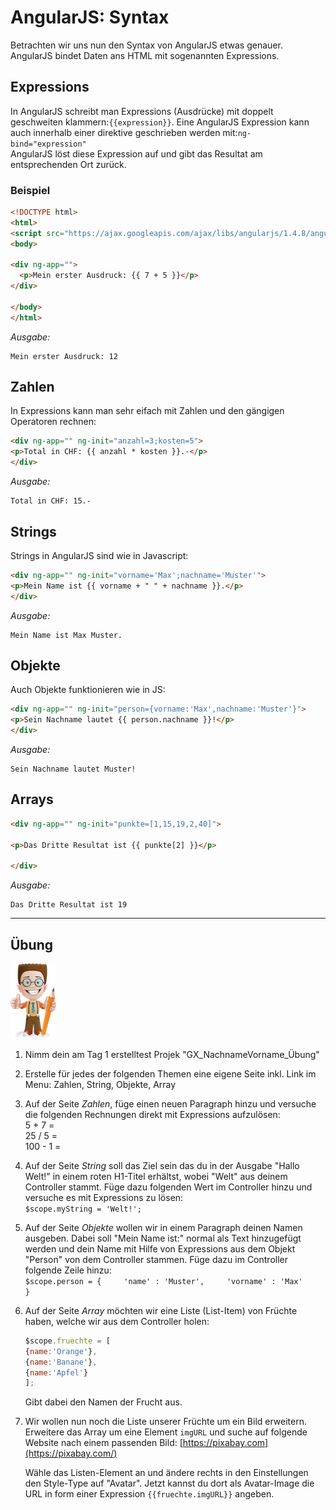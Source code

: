 # AngularJS: Syntax

Betrachten wir uns nun den Syntax von AngularJS etwas genauer. AngularJS bindet Daten ans HTML mit sogenannten Expressions.

## Expressions

In AngularJS schreibt man Expressions \(Ausdrücke\) mit doppelt geschweiten klammern:`{{expression}}`. Eine AngularJS Expression kann auch innerhalb einer direktive geschrieben werden mit:`ng-bind="expression"`  
AngularJS löst diese Expression auf und gibt das Resultat am entsprechenden Ort zurück.

### Beispiel

```html
<!DOCTYPE html>
<html>
<script src="https://ajax.googleapis.com/ajax/libs/angularjs/1.4.8/angular.min.js"></script>
<body>

<div ng-app="">
  <p>Mein erster Ausdruck: {{ 7 + 5 }}</p>
</div>

</body>
</html>
```

_Ausgabe:_

```
Mein erster Ausdruck: 12
```

## Zahlen

In Expressions kann man sehr eifach mit Zahlen und den gängigen Operatoren rechnen:

```html
<div ng-app="" ng-init="anzahl=3;kosten=5">
<p>Total in CHF: {{ anzahl * kosten }}.-</p>
</div>
```

_Ausgabe:_

```
Total in CHF: 15.-
```

## Strings

Strings in AngularJS sind wie in Javascript:

```html
<div ng-app="" ng-init="vorname='Max';nachname='Muster'">
<p>Mein Name ist {{ vorname + " " + nachname }}.</p>
</div>
```

_Ausgabe:_

```
Mein Name ist Max Muster.
```

## Objekte

Auch Objekte funktionieren wie in JS:

```html
<div ng-app="" ng-init="person={vorname:'Max',nachname:'Muster'}">
<p>Sein Nachname lautet {{ person.nachname }}!</p>
</div>
```

_Ausgabe:_

```
Sein Nachname lautet Muster!
```

## Arrays

```html
<div ng-app="" ng-init="punkte=[1,15,19,2,40]">

<p>Das Dritte Resultat ist {{ punkte[2] }}</p>

</div>
```

_Ausgabe:_

```
Das Dritte Resultat ist 19
```

---

## Übung

![](/_allgemein/ralph_uebung.png)

1. Nimm dein am Tag 1 erstelltest Projek "GX\_NachnameVorname\_Übung"
2. Erstelle für jedes der folgenden Themen eine eigene Seite inkl. Link im Menu: Zahlen, String, Objekte, Array
3. Auf der Seite _Zahlen_, füge einen neuen Paragraph hinzu und versuche die folgenden Rechnungen direkt mit Expressions aufzulösen:  
   5 + 7 =  
   25 / 5 =  
   100 - 1 =

4. Auf der Seite _String_ soll das Ziel sein das du in der Ausgabe "Hallo Welt!" in einem roten H1-Titel erhältst, wobei "Welt" aus deinem Controller stammt. Füge dazu folgenden Wert im Controller hinzu und versuche es mit Expressions zu lösen:  
   `$scope.myString = 'Welt!';`

5. Auf der Seite _Objekte_ wollen wir in einem Paragraph deinen Namen ausgeben. Dabei soll "Mein Name ist:" normal als Text hinzugefügt werden und dein Name mit Hilfe von Expressions aus dem Objekt "Person" von dem Controller stammen. Füge dazu im Controller folgende Zeile hinzu:  
   `$scope.person = {    
    'name' : 'Muster',    
    'vorname' : 'Max'    
   }`

6. Auf der Seite _Array_ möchten wir eine Liste \(List-Item\) von Früchte haben, welche wir aus dem Controller holen:

   ```js
   $scope.fruechte = [
   {name:'Orange'},
   {name:'Banane'},
   {name:'Apfel'}
   ];
   ```

   Gibt dabei den Namen der Frucht aus.

7. Wir wollen nun noch die Liste unserer Früchte um ein Bild erweitern. Erweitere das Array um eine Element ```imgURL``` und suche auf folgende Website nach einem passenden Bild: [https://pixabay.com](https://pixabay.com/)  
   
   Wähle das Listen-Element an und ändere rechts in den Einstellungen den Style-Type auf "Avatar". Jetzt kannst du dort als Avatar-Image die URL in form einer Expression ```{{fruechte.imgURL}}``` angeben.



